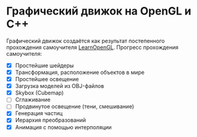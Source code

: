# Графический движок на OpenGL и C++

Графический движок создаётся как результат постепенного прохождения самоучителя [LearnOpenGL](https://learnopengl.com/).
Прогресс прохождения самоучителя:

 - [x] Простейшие шейдеры
 - [x] Трансформация, расположение объектов в мире
 - [x] Простейшее освещение
 - [x] Загрузка моделей из OBJ-файлов
 - [x] Skybox (Cubemap)
 - [ ] Сглаживание
 - [ ] Продвинутое освещение (тени, смешивание)
 - [x] Генерация частиц
 - [x] Иерархия преобразований
 - [x] Анимация с помощью интерполяции
